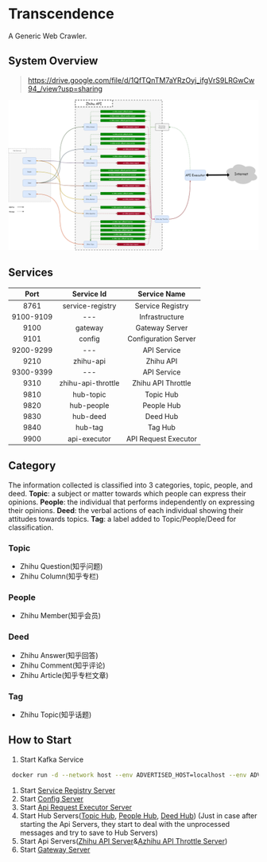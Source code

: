 # Transcendence
A Generic Web Crawler.

## System Overview
> https://drive.google.com/file/d/1QfTQnTM7aYRzOyj_ifgVrS9LRGwCw94_/view?usp=sharing

![](/docs/images/system_overview.png)

## Services

|Port|Service Id|Service Name|
|:--:|:--------:|:----------:|
|8761|service-registry|Service Registry|
|9100-9109|---|Infrastructure|
|9100|gateway|Gateway Server|
|9101|config|Configuration Server|
|9200-9299|---|API Service|
|9210|zhihu-api|Zhihu API|
|9300-9399|---|API Service|
|9310|zhihu-api-throttle|Zhihu API Throttle|
|9810|hub-topic|Topic Hub|
|9820|hub-people|People Hub|
|9830|hub-deed|Deed Hub|
|9840|hub-tag|Tag Hub|
|9900|api-executor|API Request Executor|

## Category
The information collected is classified into 3 categories, topic, people, and deed.
**Topic**: a subject or matter towards which people can express their opinions.
**People**: the individual that performs independently on expressing their opinions.
**Deed**: the verbal actions of each individual showing their attitudes towards topics. 
**Tag**: a label added to Topic/People/Deed for classification.  

### Topic
* Zhihu Question(知乎问题)
* Zhihu Column(知乎专栏)

### People
* Zhihu Member(知乎会员)

### Deed
* Zhihu Answer(知乎回答)
* Zhihu Comment(知乎评论)
* Zhihu Article(知乎专栏文章)

### Tag
* Zhihu Topic(知乎话题)


## How to Start
1. Start Kafka Service
  ```bash
   docker run -d --network host --env ADVERTISED_HOST=localhost --env ADVERTISED_PORT=9092 transcendence/kafka
  ```
1. Start [Service Registry Server](/infra_service_registry)
1. Start [Config Server](/config_server)
1. Start [Api Request Executor Server](/api_executor)
1. Start Hub Servers([Topic Hub](hub_topic), [People Hub](hub_people), [Deed Hub](hub_deed)) (Just in case after starting the Api Servers, they start to deal with the unprocessed messages and try to save to Hub Servers)
1. Start Api Servers([Zhihu API Server](/zhihu_api)&[Azhihu API Throttle Server](/zhihu_api_throttle)) 
1. Start [Gateway Server](/infra_gateway)


